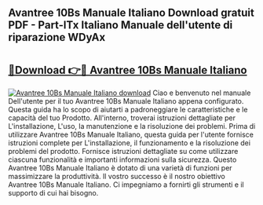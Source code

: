 ## Avantree 10Bs Manuale Italiano Download gratuit PDF - Part-lTx Italiano Manuale dell'utente di riparazione WDyAx

# <h2><a href="http://dffff8.blite.top/?on=Avantree+10Bs+Manuale+Italiano">🔗Download 👉🔴 Avantree 10Bs Manuale Italiano</a></h2>

[![Avantree 10Bs Manuale Italiano download](https://i.imgur.com/lujVjoI.png)](http://dffff8.blite.top/?on=Avantree+10Bs+Manuale+Italiano)
Ciao e benvenuto nel manuale Dell'utente per il tuo Avantree 10Bs Manuale Italiano appena configurato. Questa guida ha lo scopo di aiutarti a padroneggiare le caratteristiche e le capacità del tuo Prodotto. All'interno, troverai istruzioni dettagliate per L'installazione, L'uso, la manutenzione e la risoluzione dei problemi. Prima di utilizzare Avantree 10Bs Manuale Italiano, questa guida per l'utente fornisce istruzioni complete per L'installazione, il funzionamento e la risoluzione dei problemi del prodotto. Fornisce istruzioni dettagliate su come utilizzare ciascuna funzionalità e importanti informazioni sulla sicurezza. Questo Avantree 10Bs Manuale Italiano è dotato di una varietà di funzioni per massimizzare la produttività. Il vostro successo è il nostro obiettivo Avantree 10Bs Manuale Italiano. Ci impegniamo a fornirti gli strumenti e il supporto di cui hai bisogno.
